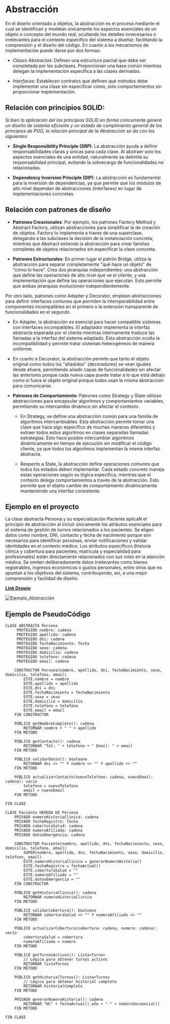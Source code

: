 #  Abstracción

En el diseño orientado a objetos, la abstracción es el proceso mediante el cual se identifican y modelan únicamente los aspectos esenciales de un objeto o concepto del mundo real, ocultando los detalles innecesarios o irrelevantes para el contexto específico del sistema a diseñar, facilitando la comprensión y el diseño del código. En cuanto a los mecanismos de implementación puede darse por dos formas:

+ *Clases Abstractas:* Definen una estructura parcial que debe ser completada por las subclases. Proporcionan una base común mientras delegan la implementación específica a las clases derivadas.

+ *Interfaces:* Establecen contratos que definen qué métodos debe implementar una clase sin especificar cómo, solo comportamientos sin proporcionar implementación.

## Relación con principios SOLID:

*Si bien la aplicación del los principios SOLID en forma concurrente genera un diseño de sistema eficiente y un estado de cumplimiento general de los principios de POO, la relación principal de la Abstracción se da con los siguientes:*

+ **Single Responsibility Principle (SRP)**: La abstracción ayuda a definir responsabilidades claras y únicas para cada clase. Al abstraer solo los aspectos esenciales de una entidad, naturalmente se delimita su responsabilidad principal, evitando la sobrecarga de funcionalidades no relacionadas.

+ **Dependency Inversion Principle (DIP)**: La abstracción es fundamental para la inversión de dependencias, ya que permite que los módulos de alto nivel dependan de abstracciones (interfaces) en lugar de implementaciones concretas.

## Relación con patrones de diseño

+ **Patrones Creacionales**: Por ejemplo, los patrones Factory Method y Abstract Factory, utilizan abstracciones para simplificar la de creación de objetos. Factory lo implementa a traves de una superclase, delegando a las subclases la decisión de la instanciación concreta; mientras que Abstract extiende la abstracción para crear familias completas de objetos relacionados sin especificar la clase concreta.

+ **Patrones Estructurales**: En primer lugar el patrón Bridge, utiliza la abstracción para separar completamente "qué hace un objeto" de "cómo lo hace". Crea dos jerarquías independientes: una abstracción que define las operaciones de alto nivel que ve el cliente, y una implementación que define las operaciones que ejecutan. Esto permite que ambas jerarquías evolucionen independientemente.

Por otro lado, patrones como Adapter y Decorator, emplean abstracciones para definir interfaces comunes que permiten la interoperabilidad entre componentes incompatibles en el primero o la extensión transparente de funcionalidades en el segundo.

   * En Adapter, la abstracción es esencial para hacer compatible sistemas con interfaces incompatibles. El adaptador implementa la interfaz abstracta esperada por el cliente mientras internamente traduce las llamadas a la interfaz del sistema adaptado. Esta abstracción oculta la incompatibilidad y permite tratar sistemas heterogéneos de manera uniforme.

   * En cuanto a Decorator, la abstracción permite que tanto el objeto original como todos los "añadidos" (decoradores) se vean iguales desde afuera, permitiendo añadir capas de funcionalidades sin afectar las anteriores porque cada nueva capa puede tratar a lo que está debajo como si fuera el objeto original porque todos usan la misma abstracción para comunicarse.

+ **Patrones de Comportamiento**: Patrones como Strategy y State utilizan abstracciones para encapsular algoritmos y comportamientos variables, permitiendo su intercambio dinámico sin afectar el contexto.

    * En Strategy, se define una abstracción común para una familia de algoritmos intercambiables. Esta abstracción permite tomar una clase que hace algo específico de muchas maneras diferentes y extraer todos estos algoritmos en clases separadas llamadas estrategias. Esto hace posible intercambiar algoritmos dinámicamente en tiempo de ejecución sin modificar el código cliente, ya que todos los algoritmos implementan la misma interfaz abstracta.

    * Respecto a State, la abstracción define operaciones comunes que todos los estados deben implementar. Cada estado concreto maneja estas operaciones según su lógica específica, mientras que el contexto delega comportamientos a través de la abstracción. Esto permite que el objeto cambie de comportamiento dinámicamente manteniendo una interfaz consistente.
 
## Ejemplo en el proyecto

La clase abstracta Persona y su especialización Paciente aplicaN el principio de abstracción al incluir únicamente los atributos esenciales para el sistema de gestión de turnos relacionados a los pacientes. Se eligen datos como nombre, DNI, contacto y fecha de nacimiento porque son necesarios para identificar personas, enviar notificaciones y validar identidades en el contexto médico. Los atributos específicos (historia clínica y cobertura para pacientes; matrícula y especialidad para profesionales) están directamente relacionados con sus roles en la atención médica. Se omiten deliberadamente datos irrelevantes como bienes registrables, ingresos económicos o gustos personales, entre otros que no apuntan a los objetivos del sistema, contribuyendo, así, a una mejor comprensión y facilidad de diseño.

[**Link Drawio**](https://drive.google.com/file/d/1evz4arwrXMuC8-YwYfwAXSPwPKAdP2wD/view?usp=drive_link)

![Ejemplo_Abstracción](imagenes/EJEMPLO_ABSTRACCIÓN_V2.jpg)

## Ejemplo de PseudoCódigo

    CLASE ABSTRACTA Persona
         PROTEGIDO nombre: cadena
         PROTEGIDO apellido: cadena
         PROTEGIDO dni: cadena
         PROTEGIDO fechaNacimiento: fecha
         PROTEGIDO sexo: cadena
         PROTEGIDO domicilio: cadena
         PROTEGIDO telefono: cadena
         PROTEGIDO email: cadena

        CONSTRUCTOR Persona(nombre, apellido, dni, fechaNacimiento, sexo, domicilio, telefono, email)
            ESTE.nombre = nombre
            ESTE.apellido = apellido
            ESTE.dni = dni
            ESTE.fechaNacimiento = fechaNacimiento
            ESTE.sexo = sexo
            ESTE.domicilio = domicilio
            ESTE.telefono = telefono
            ESTE.email = email
        FIN CONSTRUCTOR

        PÚBLICO getNombreCompleto(): cadena
            RETORNAR nombre + " " + apellido
        FIN MÉTODO

        PÚBLICO getContacto(): cadena
            RETORNAR "Tel: " + telefono + " Email: " + email
        FIN MÉTODO

        PÚBLICO validarDatos(): booleano
            RETORNAR dni <> "" Y nombre <> "" Y apellido <> ""
        FIN MÉTODO

        PÚBLICO actualizarContacto(nuevoTelefono: cadena, nuevoEmail: cadena): vacío
            telefono = nuevoTelefono
            email = nuevoEmail
        FIN MÉTODO

    FIN CLASE

    CLASE Paciente HEREDA DE Persona
        PRIVADO numeroHistoriaClinica: cadena
        PRIVADO fechaRegistro: fecha
        PRIVADO coberturaSalud: cadena
        PRIVADO numeroAfiliado: cadena
        PRIVADO datosEmergencia: cadena

        CONSTRUCTOR Paciente(nombre, apellido, dni, fechaNacimiento, sexo, domicilio, telefono, email)
            SUPER(nombre, apellido, dni, fechaNacimiento, sexo, domicilio, telefono, email)
            ESTE.numeroHistoriaClinica = generarNumeroHistoria()
            ESTE.fechaRegistro = fechaActual()
            ESTE.coberturaSalud = ""
            ESTE.numeroAfiliado = ""
            ESTE.datosEmergencia = ""
        FIN CONSTRUCTOR

        PÚBLICO getHistoriaClinica(): cadena
            RETORNAR numeroHistoriaClinica
        FIN MÉTODO

        PÚBLICO validarCobertura(): booleano
            RETORNAR coberturaSalud <> "" Y numeroAfiliado <> ""
        FIN MÉTODO

        PÚBLICO actualizarCobertura(cobertura: cadena, numero: cadena): vacío
            coberturaSalud = cobertura
            numeroAfiliado = numero
        FIN MÉTODO

        PÚBLICO getTurnosActivos(): Lista<Turno>
            // Lógica para obtener turnos activos
            RETORNAR listaTurnos
        FIN MÉTODO

        PÚBLICO getHistorialTurnos(): Lista<Turno>
            // Lógica para obtener historial completo
            RETORNAR historialCompleto
        FIN MÉTODO

        PRIVADO generarNumeroHistoria(): cadena
            RETORNAR "HC" + fechaActual().año + "-" + númeroSecuencial()
        FIN MÉTODO

    FIN CLASE




